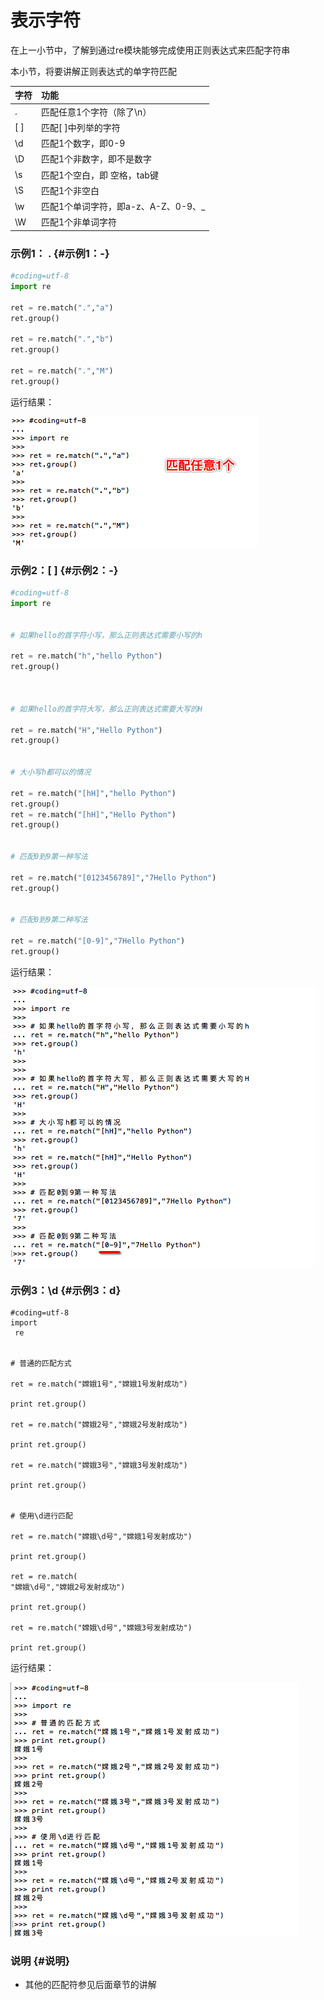 # 表示字符

在上一小节中，了解到通过re模块能够完成使用正则表达式来匹配字符串

本小节，将要讲解正则表达式的单字符匹配

| 字符 | 功能 |
| :--- | :--- |
| . | 匹配任意1个字符（除了\n） |
| \[ \] | 匹配\[ \]中列举的字符 |
| \d | 匹配1个数字，即0-9 |
| \D | 匹配1个非数字，即不是数字 |
| \s | 匹配1个空白，即 空格，tab键 |
| \S | 匹配1个非空白 |
| \w | 匹配1个单词字符，即a-z、A-Z、0-9、\_ |
| \W | 匹配1个非单词字符 |

### 示例1： . {#示例1：-}

```py
#coding=utf-8
import re

ret = re.match(".","a")
ret.group()

ret = re.match(".","b")
ret.group()

ret = re.match(".","M")
ret.group()
```

运行结果：

![](/正则表达式/02-就业班-04-1.png)

### 示例2：\[ \] {#示例2：-}

```py
#coding=utf-8
import re


# 如果hello的首字符小写，那么正则表达式需要小写的h

ret = re.match("h","hello Python")
ret.group()



# 如果hello的首字符大写，那么正则表达式需要大写的H

ret = re.match("H","Hello Python")
ret.group()


# 大小写h都可以的情况

ret = re.match("[hH]","hello Python")
ret.group()
ret = re.match("[hH]","Hello Python")
ret.group()


# 匹配0到9第一种写法

ret = re.match("[0123456789]","7Hello Python")
ret.group()


# 匹配0到9第二种写法

ret = re.match("[0-9]","7Hello Python")
ret.group()
```

运行结果：

![](/正则表达式/02-就业班-04-2.png)

### 示例3：\d {#示例3：d}

```
#coding=utf-8
import
 re


# 普通的匹配方式

ret = re.match("嫦娥1号","嫦娥1号发射成功")

print ret.group()

ret = re.match("嫦娥2号","嫦娥2号发射成功")

print ret.group()

ret = re.match("嫦娥3号","嫦娥3号发射成功")

print ret.group()


# 使用\d进行匹配

ret = re.match("嫦娥\d号","嫦娥1号发射成功")

print ret.group()

ret = re.match(
"嫦娥\d号","嫦娥2号发射成功")

print ret.group()

ret = re.match("嫦娥\d号","嫦娥3号发射成功")

print ret.group()
```

运行结果：

![](/正则表达式/02-就业班-04-3.png)

### 说明 {#说明}

* 其他的匹配符参见后面章节的讲解



